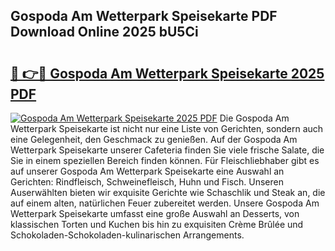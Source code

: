 ## Gospoda Am Wetterpark Speisekarte PDF Download Online 2025 bU5Ci

# <h2><a href="http://gc844o.nevu.top/?p=Gospoda+Am+Wetterpark+Speisekarte">🔗 👉🔴 Gospoda Am Wetterpark Speisekarte 2025 PDF</a></h2>

[![Gospoda Am Wetterpark Speisekarte 2025 PDF](https://i.imgur.com/dBaPXMq.png)](http://gc844o.nevu.top/?p=Gospoda+Am+Wetterpark+Speisekarte)
Die Gospoda Am Wetterpark Speisekarte ist nicht nur eine Liste von Gerichten, sondern auch eine Gelegenheit, den Geschmack zu genießen. Auf der Gospoda Am Wetterpark Speisekarte unserer Cafeteria finden Sie viele frische Salate, die Sie in einem speziellen Bereich finden können. Für Fleischliebhaber gibt es auf unserer Gospoda Am Wetterpark Speisekarte eine Auswahl an Gerichten: Rindfleisch, Schweinefleisch, Huhn und Fisch. Unseren Auserwählten bieten wir exquisite Gerichte wie Schaschlik und Steak an, die auf einem alten, natürlichen Feuer zubereitet werden. Unsere Gospoda Am Wetterpark Speisekarte umfasst eine große Auswahl an Desserts, von klassischen Torten und Kuchen bis hin zu exquisiten Crème Brûlée und Schokoladen-Schokoladen-kulinarischen Arrangements.
